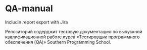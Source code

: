 # QA-manual
Includin report export with Jira

Репозиторий содерджит тестовую документацию по выпускной квалификационной работе курса «Тестировщик программного обеспечения (QA)» Southern Programming School.
